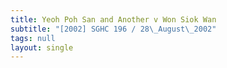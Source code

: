 ```yaml
---
title: Yeoh Poh San and Another v Won Siok Wan
subtitle: "[2002] SGHC 196 / 28\_August\_2002"
tags: null
layout: single
---
```


